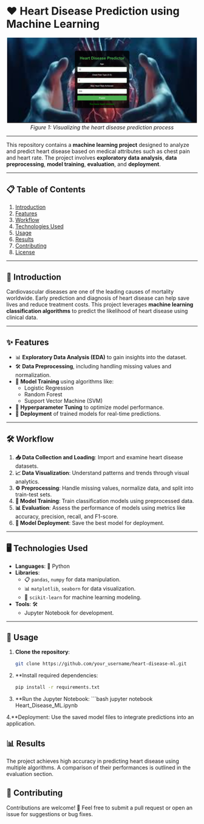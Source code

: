 # ❤️ Heart Disease Prediction using Machine Learning



<div align="center">
    <img src="UI.png" alt="Heart Disease Prediction" width="500"/>
    <br>
    <em>Figure 1: Visualizing the heart disease prediction process</em>
</div>

---


This repository contains a **machine learning project** designed to analyze and predict heart disease based on medical attributes such as chest pain and heart rate. The project involves **exploratory data analysis**, **data preprocessing**, **model training**, **evaluation**, and **deployment**.

---

## 📋 Table of Contents

1. [Introduction](#-introduction)
2. [Features](#-features)
3. [Workflow](#-workflow)
4. [Technologies Used](#-technologies-used)
5. [Usage](#-usage)
6. [Results](#-results)
7. [Contributing](#-contributing)
8. [License](#-license)

---

## 🏥 Introduction

Cardiovascular diseases are one of the leading causes of mortality worldwide. Early prediction and diagnosis of heart disease can help save lives and reduce treatment costs. This project leverages **machine learning classification algorithms** to predict the likelihood of heart disease using clinical data.

---

## ✨ Features

- 📊 **Exploratory Data Analysis (EDA)** to gain insights into the dataset.
- 🛠️ **Data Preprocessing**, including handling missing values and normalization.
- 🤖 **Model Training** using algorithms like:
  - Logistic Regression
  - Random Forest
  - Support Vector Machine (SVM)
- 🎯 **Hyperparameter Tuning** to optimize model performance.
- 🚀 **Deployment** of trained models for real-time predictions.

---

## 🛠️ Workflow

1. **📥 Data Collection and Loading**: Import and examine heart disease datasets.
2. **📈 Data Visualization**: Understand patterns and trends through visual analytics.
3. **⚙️ Preprocessing**: Handle missing values, normalize data, and split into train-test sets.
4. **🧠 Model Training**: Train classification models using preprocessed data.
5. **📊 Evaluation**: Assess the performance of models using metrics like accuracy, precision, recall, and F1-score.
6. **💾 Model Deployment**: Save the best model for deployment.

---

## 🖥️ Technologies Used

- **Languages**: 🐍 Python  
- **Libraries**:  
  - 📋 `pandas`, `numpy` for data manipulation.  
  - 📊 `matplotlib`, `seaborn` for data visualization.  
  - 🤖 `scikit-learn` for machine learning modeling.  
- **Tools**: 🛠️  
  - Jupyter Notebook for development.

---


## 🚀 Usage

1. **Clone the repository**:  
   ```bash
   git clone https://github.com/your_username/heart-disease-ml.git

2. **Install required dependencies:
     ```bash
     pip install -r requirements.txt
     
3. **Run the Jupyter Notebook:
       ```bash
     jupyter notebook Heart_Disease_ML.ipynb

4.**Deployment: Use the saved model files to integrate predictions into an application.

## 📊 Results
The project achieves high accuracy in predicting heart disease using multiple algorithms. A comparison of their performances is outlined in the evaluation section.

## 🤝 Contributing
Contributions are welcome! 🎉
Feel free to submit a pull request or open an issue for suggestions or bug fixes.

